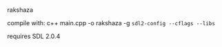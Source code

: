 rakshaza

compile with:
  c++ main.cpp -o rakshaza -g `sdl2-config --cflags --libs`

requires SDL 2.0.4
